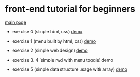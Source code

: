 # front-end tutorial for beginners

[main page](https://frontend-tutorial.vercel.app)

- exercise 0 (simple html, css)
  [demo](https://frontend-tutorial.vercel.app/exercise0/index.html)

- exercise 1 (menu built by html, css)
  [demo](https://frontend-tutorial.vercel.app/exercise1/index.html)

- exercise 2 (simple web design)
  [demo](https://frontend-tutorial.vercel.app/exercise2/index.html)

- exercise 3, 4 (simple rwd with menu toggle)
  [demo](https://frontend-tutorial.vercel.app/exercise3,4/index.html)

- exercise 5 (simple data structure usage with array)
  [demo](https://frontend-tutorial.vercel.app/exercise5/index.html)
